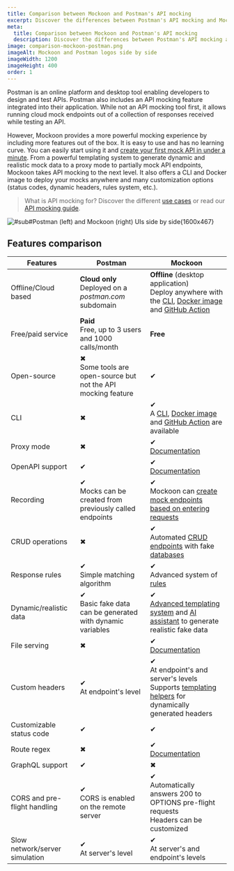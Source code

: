 ```yaml
---
title: Comparison between Mockoon and Postman's API mocking
excerpt: Discover the differences between Postman's API mocking and Mockoon's desktop application and CLI mocking features
meta:
  title: Comparison between Mockoon and Postman's API mocking
  description: Discover the differences between Postman's API mocking and Mockoon's desktop application and CLI mocking features
image: comparison-mockoon-postman.png
imageAlt: Mockoon and Postman logos side by side
imageWidth: 1200
imageHeight: 400
order: 1
---
```


Postman is an online platform and desktop tool enabling developers to design and test APIs. Postman also includes an API mocking feature integrated into their application.
While not an API mocking tool first, it allows running cloud mock endpoints out of a collection of responses received while testing an API.

However, Mockoon provides a more powerful mocking experience by including more features out of the box. It is easy to use and has no learning curve. You can easily start using it and [create your first mock API in under a minute](/tutorials/getting-started/).
From a powerful templating system to generate dynamic and realistic mock data to a proxy mode to partially mock API endpoints, Mockoon takes API mocking to the next level. It also offers a CLI and Docker image to deploy your mocks anywhere and many customization options (status codes, dynamic headers, rules system, etc.).

> What is API mocking for? Discover the different [use cases](/use-cases/) or read our [API mocking guide](/articles/what-is-api-mocking/).

![#sub#Postman (left) and Mockoon (right) UIs side by side{1600x467}](/images/compare/comparison-mockoon-postman-screenshot.png)

## Features comparison

| Features                                                       | Postman                                                                                                         | Mockoon                                                                                                                                                                                                           |
| -------------------------------------------------------------- | --------------------------------------------------------------------------------------------------------------- | ----------------------------------------------------------------------------------------------------------------------------------------------------------------------------------------------------------------- |
| <span class="text-muted">Offline/Cloud based</span>            | **Cloud only**<br/>Deployed on a _postman.com_ subdomain                                                        | **Offline** (desktop application)<br/>Deploy anywhere with the [CLI](/cli/), [Docker image](https://hub.docker.com/r/mockoon/cli) and [GitHub Action](https://github.com/marketplace/actions/mockoon-cli)         |
| <span class="text-muted">Free/paid service</span>              | **Paid**<br/> Free, up to 3 users and 1000 calls/month                                                          | **Free**                                                                                                                                                                                                          |
| <span class="text-muted">Open-source</span>                    | <span class="text-danger fw-bold fs-3">✖</span><br/>Some tools are open-source but not the API mocking feature | <span class="text-success fw-bold fs-3">✔</span>                                                                                                                                                                 |
| <span class="text-muted">CLI</span>                            | <span class="text-danger fw-bold fs-3">✖</span>                                                                | <span class="text-success fw-bold fs-3">✔</span> <br/>A [CLI](/cli/), [Docker image](https://hub.docker.com/r/mockoon/cli) and [GitHub Action](https://github.com/marketplace/actions/mockoon-cli) are available |
| <span class="text-muted">Proxy mode</span>                     | <span class="text-danger fw-bold fs-3">✖</span>                                                                | <span class="text-success fw-bold fs-3">✔</span><br/>[Documentation](/tutorials/partial-mocking-proxy/)                                                                                                          |
| <span class="text-muted">OpenAPI support </span>               | <span class="text-success fw-bold fs-3">✔</span>                                                               | <span class="text-success fw-bold fs-3">✔</span><br/>[Documentation](/docs/latest/openapi/import-export-openapi-format/)                                                                                         |
| <span class="text-muted">Recording</span>                      | <span class="text-success fw-bold fs-3">✔</span><br/>Mocks can be created from previously called endpoints     | <span class="text-success fw-bold fs-3">✔</span><br/>Mockoon can [create mock endpoints based on entering requests](/tutorials/requests-recording-auto-mocking/)                                                 |
| <span class="text-muted">CRUD operations</span>                | <span class="text-danger fw-bold fs-3">✖</span>                                                                | <span class="text-success fw-bold fs-3">✔</span><br/>Automated [CRUD endpoints](/tutorials/create-full-rest-api-crud-routes/) with fake [databases](/docs/latest/data-buckets/overview/)                         |
| <span class="text-muted">Response rules</span>                 | <span class="text-success fw-bold fs-3">✔</span><br/>Simple matching algorithm                                 | <span class="text-success fw-bold fs-3">✔</span><br/>Advanced system of [rules](/docs/latest/route-responses/dynamic-rules/)                                                                                     |
| <span class="text-muted">Dynamic/realistic data</span>         | <span class="text-success fw-bold fs-3">✔</span><br/>Basic fake data can be generated with dynamic variables   | <span class="text-success fw-bold fs-3">✔</span><br/>[Advanced templating system](/tutorials/generate-mock-json-data/) and [AI assistant](/ai-powered-api-mocking/) to generate realistic fake data              |
| <span class="text-muted">File serving</span>                   | <span class="text-danger fw-bold fs-3">✖</span>                                                                | <span class="text-success fw-bold fs-3">✔</span><br/>[Documentation](/docs/latest/response-configuration/file-serving/)                                                                                          |
| <span class="text-muted">Custom headers</span>                 | <span class="text-success fw-bold fs-3">✔</span><br/>At endpoint's level                                       | <span class="text-success fw-bold fs-3">✔</span><br/>At endpoint's and server's levels<br/>Supports [templating helpers](/docs/latest/templating/overview/#headers-templating) for dynamically generated headers |
| <span class="text-muted">Customizable status code</span>       | <span class="text-success fw-bold fs-3">✔</span>                                                               | <span class="text-success fw-bold fs-3">✔</span>                                                                                                                                                                 |
| <span class="text-muted">Route regex</span>                    | <span class="text-danger fw-bold fs-3">✖</span>                                                                | <span class="text-success fw-bold fs-3">✔</span><br/>[Documentation](/docs/latest/api-endpoints/routing/)                                                                                                        |
| <span class="text-muted">GraphQL support</span>                | <span class="text-success fw-bold fs-3">✔</span>                                                               | <span class="text-danger fw-bold fs-3">✖</span>                                                                                                                                                                  |
| <span class="text-muted">CORS and pre-flight handling</span>   | <span class="text-success fw-bold fs-3">✔</span><br/>CORS is enabled on the remote server                      | <span class="text-success fw-bold fs-3">✔</span><br/>Automatically answers 200 to OPTIONS pre-flight requests<br/>Headers can be customized                                                                      |
| <span class="text-muted">Slow network/server simulation</span> | <span class="text-success fw-bold fs-3">✔</span><br/>At server's level                                         | <span class="text-success fw-bold fs-3">✔</span><br/>At server's and endpoint's levels                                                                                                                           |
